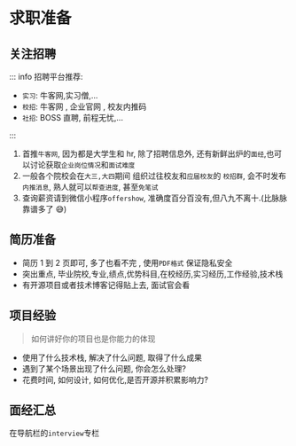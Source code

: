 # 求职准备

## 关注招聘

::: info 招聘平台推荐:

- `实习`: 牛客网,实习僧,...
- `校招`: 牛客网 , 企业官网 , 校友内推码
- `社招`: BOSS 直聘, 前程无忧,...

:::

1. 首推`牛客网`, 因为都是大学生和 hr, 除了招聘信息外, 还有新鲜出炉的`面经`,也可以讨论获取`企业岗位情况`和`面试难度`
1. 一般各个院校会在`大三,大四`期间 组织过往校友和`应届校友`的 `校招群`, 会不时发布`内推消息`, 熟人就可以`帮查进度`, 甚至`免笔试`
1. 查询薪资请到微信小程序`offershow`, 准确度百分百没有,但八九不离十.(比脉脉靠谱多了 😅)

## 简历准备

- 简历 1 到 2 页即可, 多了也看不完 , 使用`PDF格式` 保证隐私安全
- 突出重点, 毕业院校,专业,绩点,优势科目,在校经历,实习经历,工作经验,技术栈
- 有开源项目或者技术博客记得贴上去, 面试官会看

## 项目经验

> 如何讲好你的项目也是你能力的体现

- 使用了什么技术栈, 解决了什么问题, 取得了什么成果
- 遇到了某个场景出现了什么问题, 你会怎么处理?
- 花费时间, 如何设计, 如何优化,是否开源并积累影响力?

## 面经汇总

在导航栏的`interview`专栏
